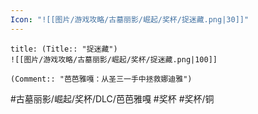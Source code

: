```yaml
---
Icon: "![[图片/游戏攻略/古墓丽影/崛起/奖杯/捉迷藏.png|30]]"
---
```

```ad-common-bronze-trophy
title: (Title:: "捉迷藏")
![[图片/游戏攻略/古墓丽影/崛起/奖杯/捉迷藏.png|100]]

(Comment:: "芭芭雅嘎：从圣三一手中拯救娜迪雅")
```

#古墓丽影/崛起/奖杯/DLC/芭芭雅嘎 #奖杯 #奖杯/铜
